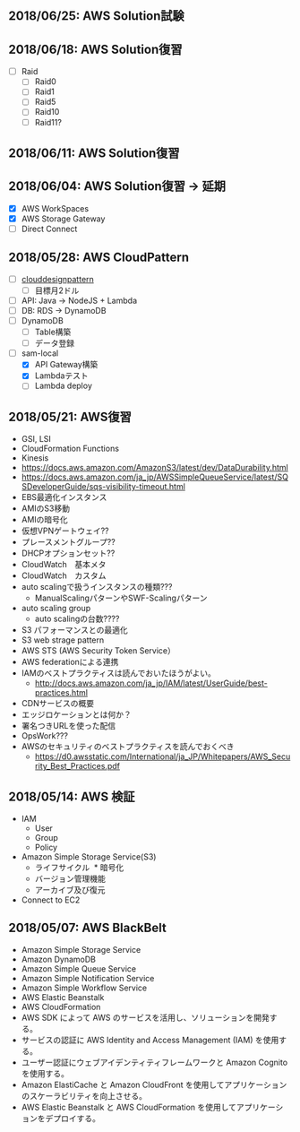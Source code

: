 ## 2018/06/25: AWS Solution試験

## 2018/06/18: AWS Solution復習
* [ ] Raid
  * [ ] Raid0
  * [ ] Raid1
  * [ ] Raid5
  * [ ] Raid10
  * [ ] Raid11?

## 2018/06/11: AWS Solution復習

## 2018/06/04: AWS Solution復習 -> 延期
* [X] AWS WorkSpaces
* [X] AWS Storage Gateway
* [ ] Direct Connect

## 2018/05/28: AWS CloudPattern
* [ ] [clouddesignpattern](http://aws.clouddesignpattern.org/index.php/%E3%83%A1%E3%82%A4%E3%83%B3%E3%83%9A%E3%83%BC%E3%82%B8)
  * [ ] 目標月2ドル
* [ ] API: Java -> NodeJS + Lambda
* [ ] DB: RDS -> DynamoDB
* [ ] DynamoDB
  * [ ] Table構築
  * [ ] データ登録
* [ ] sam-local
  * [X] API Gateway構築
  * [X] Lambdaテスト
  * [ ] Lambda deploy

## 2018/05/21: AWS復習
* GSI, LSI
* CloudFormation Functions
* Kinesis
* https://docs.aws.amazon.com/AmazonS3/latest/dev/DataDurability.html
* https://docs.aws.amazon.com/ja_jp/AWSSimpleQueueService/latest/SQSDeveloperGuide/sqs-visibility-timeout.html
* EBS最適化インスタンス
* AMIのS3移動
* AMIの暗号化
* 仮想VPNゲートウェイ??
* プレースメントグループ??
* DHCPオプションセット??
* CloudWatch　基本メタ
* CloudWatch　カスタム
* auto scalingで扱うインスタンスの種類???
  * ManualScalingパターンやSWF-Scalingパターン
* auto scaling group
  * auto scalingの台数????
* S3 パフォーマンスとの最適化
* S3 web strage pattern
* AWS STS (AWS Security Token Service）
* AWS federationによる連携
* IAMのベストプラクティスは読んでおいたほうがよい。
  * http://docs.aws.amazon.com/ja_jp/IAM/latest/UserGuide/best-practices.html
* CDNサービスの概要
* エッジロケーションとは何か？
* 署名つきURLを使った配信
* OpsWork???
* AWSのセキュリティのベストプラクティスを読んでおくべき
  * https://d0.awsstatic.com/International/ja_JP/Whitepapers/AWS_Security_Best_Practices.pdf






## 2018/05/14: AWS 検証
* IAM
  * User
  * Group
  * Policy
* Amazon Simple Storage Service(S3)
  * ライフサイクル
  * 暗号化
  * バージョン管理機能
  * アーカイブ及び復元
* Connect to EC2

## 2018/05/07: AWS BlackBelt
* Amazon Simple Storage Service
* Amazon DynamoDB
* Amazon Simple Queue Service
* Amazon Simple Notification Service
* Amazon Simple Workflow Service
* AWS Elastic Beanstalk
* AWS CloudFormation
* AWS SDK によって AWS のサービスを活用し、ソリューションを開発する。
* サービスの認証に AWS Identity and Access Management (IAM) を使用する。
* ユーザー認証にウェブアイデンティティフレームワークと Amazon Cognito を使用する。
* Amazon ElastiCache と Amazon CloudFront を使用してアプリケーションのスケーラビリティを向上させる。
* AWS Elastic Beanstalk と AWS CloudFormation を使用してアプリケーションをデプロイする。

